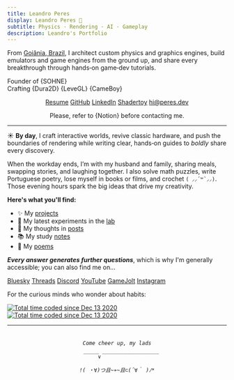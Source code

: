 ```yaml
---
title: Leandro Peres
display: Leandro Peres 🖖
subtitle: Physics · Rendering · AI · Gameplay
description: Leandro's Portfolio
---
```


From [Goiânia, Brazil](https://en.wikipedia.org/wiki/Goi%C3%A2nia), I architect custom physics and graphics engines, build emulators and game engines from the ground up, and share every breakthrough through hands‑on game‑dev tutorials.

Founder of {SOHNE}<br/>
Crafting {Dura2D} {LeveGL} {CameBoy}

<center>

<p class="flex flex-wrap justify-center gap-2 sm:space-x-sm!">
  <a href="https://resume.peres.dev" target="_blank"><span op75 i-ri-file-download-line /> Resume</a>
  <a href="https://github.com/zschzen" target="_blank"><span op75 i-simple-icons-github /> GitHub</a>
  <a href="https://linkedin.com/in/leandroperes" target="_blank"><span op75 i-simple-icons-linkedin /> LinkedIn</a>
  <a href="https://www.shadertoy.com/user/zschzen" target="_blank">Shadertoy</a>
  <a href="mailto:hi@peres.dev" target="_blank"><span op75 i-ri-mail-line /> hi@peres.dev</a>
</p>

Please, refer to {Notion} before contacting me.

</center>

---

☀️ **By day**, I craft interactive worlds, revive classic hardware, and push the boundaries of rendering while writing clear, hands‑on guides to _boldly_ share every discovery.

When the workday ends, I’m with my husband and family, sharing meals, swapping stories, and laughing together. I also solve math puzzles, write Portuguese poetry, lose myself in books or films, and crochet <code>( ⸝⸝´꒳`⸝⸝)</code>. Those evening hours spark the big ideas that drive my creativity.

**Here's what you'll find:**

- ✨ My [projects](/projects)
- 🧪 My latest experiments in the [lab](/lab)
- 📝 My thoughts in [posts](/posts)
- 📚 My study [notes](/notes)
- 🎨 My [poems](/poems)

<PhotoGallery
  :photo-names="[
    'p-2025-06-30-11-34-50-389-1',
    'p-2025-06-30-11-34-50-395-1',
    'p-2025-06-30-11-34-50-395-2',
    'p-2025-06-30-11-36-12-896-1',
    'p-2020-11-10-16-11-59-000-1',
    'p-2025-06-30-11-34-50-388-1'
  ]"
/>

**_Every answer generates further questions_**, which is why I'm generally accessible; you can also find me on…

<p flex="~ gap-3 wrap" class="mt--2!">
  <a href="https://bsky.app/profile/peres.dev" target="_blank"><span op75 i-ri-bluesky-fill /> Bluesky</a>
  <a href="https://www.threads.net/@peres.dev" target="_blank"><span op75 i-ri-threads-line /> Threads</a>
  <a href="https://chat.peres.dev" target="_blank"><span op75 i-simple-icons-discord /> Discord</a>
  <a href="https://www.youtube.com/@Leandero" target="_blank"><span op75 i-simple-icons-youtube /> YouTube</a>
  <a href="https://gamejolt.com/@SOHNE" target="_blank"><span i-simple-icons-gamejolt /> GameJolt</a>
  <a href="https://www.instagram.com/peres.dev" target="_blank"><span op75 i-simple-icons-instagram /> Instagram</a>
</p>

For the curious minds who wonder about habits:

<a href="https://wakatime.com/@4dc0c3b5-1e64-4d6a-84b4-a6cd17b7cdac" class="block! w-fit! border-b-0!" target="_blank">
    <img src="https://wakatime.com/badge/user/4dc0c3b5-1e64-4d6a-84b4-a6cd17b7cdac.svg" alt="Total time coded since Dec 13 2020" />
</a>

<a href="https://www.last.fm/user/MrMeetes" class="block! w-fit! border-b-0!" target="_blank">
    <img src="https://badges.lastfm.workers.dev/last-played?user=MrMeetes" alt="Total time coded since Dec 13 2020" />
</a>

---

<center><h6><code class="bg-transparent! leading-none">
Come cheer up, my lads<br/>
  ￣￣￣∨￣￣￣￣￣￣￣￣￣￣￣<br/>
!( ・∀)つ且~≁~且⊂(´∀｀ )ﾉ*
</code></h6></center>
